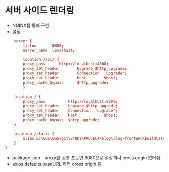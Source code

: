 # 서버 사이드 렌더링

-   NGINX를 통해 구현
-   설정

```conf
    server {
        listen       8080;
        server_name  localhost;

        location /api/ {
		proxy_pass		http://localhost:4000;
		proxy_set_header		Upgrade	$http_upgrade;
		proxy_set_header		Connection	'upgrade';
		proxy_set_header		Host		$host;
		proxy_cache_bypass		$http_upgrade;
        }

	location / {
		proxy_pass			http://localhost:5000;
		proxy_set_header	Upgrade	$http_upgrade;
		proxy_set_header	Connection	'upgrade';
		proxy_set_header	Host			$host;
		proxy_cache_bypass	$http_upgrade;
	}

	location /static {
		alias D:\CGS\CGS\git\STUDY\PROJECT\blog\blog-frontend\build\static;
	}
}
```

-   package.json - proxy를 공통 포트인 8080으로 설정하니 cross origin 없어짐
-   axios.defaults.baseURL 하면 cross origin 뜸
